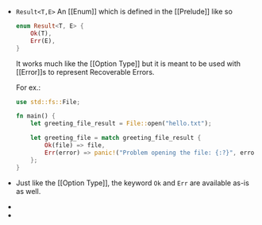 - ``Result<T,E>`` 
  An [[Enum]] which is defined in the [[Prelude]] like so
  
  ```rust
  enum Result<T, E> {
      Ok(T),
      Err(E),
  }
  ```
  It works much like the [[Option Type]] but it is meant to be used with [[Error]]s to represent Recoverable Errors.
  
  For ex.:
  ```rust
  use std::fs::File;
  
  fn main() {
      let greeting_file_result = File::open("hello.txt");
  
      let greeting_file = match greeting_file_result {
          Ok(file) => file,
          Err(error) => panic!("Problem opening the file: {:?}", error),
      };
  }
  ```
- Just like the [[Option Type]], the keyword ``Ok`` and ``Err`` are available as-is as well.
-
-